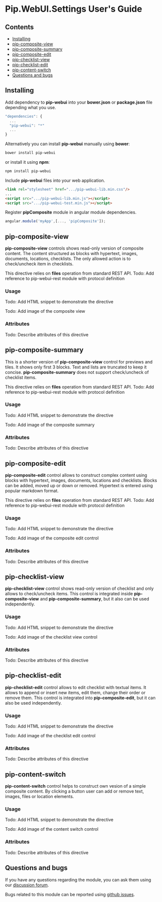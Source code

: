 # Pip.WebUI.Settings User's Guide

## <a name="contents"></a> Contents
- [Installing](#install)
- [pip-composite-view](#composite_view)
- [pip-composite-summary](#composite_summary)
- [pip-composite-edit](#composite_edit)
- [pip-checklist-view](#checklist_view)
- [pip-checklist-edit](#checklist_edit)
- [pip-content-switch](#content_switch)
- [Questions and bugs](#issues)


## <a name="install"></a> Installing

Add dependency to **pip-webui** into your **bower.json** or **package.json** file depending what you use.
```javascript
"dependencies": {
  ...
  "pip-webui": "*"
  ...
}
```

Alternatively you can install **pip-webui** manually using **bower**:
```bash
bower install pip-webui
```

or install it using **npm**:
```bash
npm install pip-webui
```

Include **pip-webui** files into your web application.
```html
<link rel="stylesheet" href=".../pip-webui-lib.min.css"/>
...
<script src=".../pip-webui-lib.min.js"></script>
<script src=".../pip-webui-test.min.js"></script>
```

Register **pipComposite** module in angular module dependencies.
```javascript
angular.module('myApp',[..., 'pipComposite']);
```

## <a name="composite_view"></a> pip-composite-view

**pip-composite-view** controls shows read-only version of composite content. The content structured as blocks with hypertext, images, documents, locations, checklists. The only allowed action is to check/uncheck item in checklists.

This directive relies on **files** operation from standard REST API.
Todo: Add reference to pip-webui-rest module with protocol definition

### Usage
Todo: Add HTML snippet to demonstrate the directive

Todo: Add image of the composite view

### Attributes
Todo: Describe attributes of this directive


## <a name="composite_summary"></a> pip-composite-summary

This is a shorter version of **pip-composite-view** control for previews and tiles. It shows only first 3 blocks. Text and lists are truncated to keep it concise. **pip-composite-summary** does not support check/uncheck of checklist items.

This directive relies on **files** operation from standard REST API.
Todo: Add reference to pip-webui-rest module with protocol definition

### Usage
Todo: Add HTML snippet to demonstrate the directive

Todo: Add image of the composite summary

### Attributes
Todo: Describe attributes of this directive


## <a name="composite_edit"></a> pip-composite-edit

**pip-composite-edit** control allows to construct complex content using blocks with hypertext, images, documents, locations and checklists. Blocks can be added, moved up or down or removed. Hypertext is entered using popular markdown format.

This directive relies on **files** operation from standard REST API.
Todo: Add reference to pip-webui-rest module with protocol definition

### Usage
Todo: Add HTML snippet to demonstrate the directive

Todo: Add image of the composite edit control

### Attributes
Todo: Describe attributes of this directive


## <a name="checklist_view"></a> pip-checklist-view

**pip-checklist-view** control shows read-only version of checklist and only allows to check/uncheck items. This control is integrated inside **pip-composite-view** and **pip-composite-summary**, but it also can be used independently.

### Usage
Todo: Add HTML snippet to demonstrate the directive

Todo: Add image of the checklist view control

### Attributes
Todo: Describe attributes of this directive


## <a name="checklist_edit"></a> pip-checklist-edit

**pip-checklist-edit** control allows to edit checklist with textual items. It allows to append or insert new items, edit them, change their order or remove them. This control is integrated into **pip-composite-edit**, but it can also be used independently.

### Usage
Todo: Add HTML snippet to demonstrate the directive

Todo: Add image of the checklist edit control

### Attributes
Todo: Describe attributes of this directive


## <a name="content_switch"></a> pip-content-switch

**pip-content-switch** control helps to construct own vesion of a simple composite content. By clicking a button user can add or remove text, images, files or location elements.

### Usage
Todo: Add HTML snippet to demonstrate the directive

Todo: Add image of the content switch control

### Attributes
Todo: Describe attributes of this directive


## <a name="issues"></a> Questions and bugs

If you have any questions regarding the module, you can ask them using our 
[discussion forum](https://groups.google.com/forum/#!forum/pip-webui).

Bugs related to this module can be reported using [github issues](https://github.com/pip-webui/pip-webui-composite/issues).
